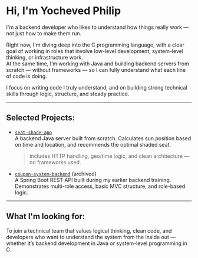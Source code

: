 # Hi, I'm Yocheved Philip

I'm a backend developer who likes to understand how things really work — not just how to make them run.

Right now, I'm diving deep into the C programming language, with a clear goal of working in roles that involve low-level development, system-level thinking, or infrastructure work.  
At the same time, I’m working with Java and building backend servers from scratch — without frameworks — so I can fully understand what each line of code is doing.

I focus on writing code I truly understand, and on building strong technical skills through logic, structure, and steady practice.

---

## Selected Projects:

- [`seat-shade-app`](https://github.com/YochevedPhilip/seat-shade-app)  
  A backend Java server built from scratch. Calculates sun position based on time and location, and recommends the optimal shaded seat.  
  > Includes HTTP handling, geo/time logic, and clean architecture — no frameworks used.

- [`coupon-system-backend`](https://github.com/YochevedPhilip/coupon-system-backend) (archived)  
  A Spring Boot REST API built during my earlier backend training. Demonstrates multi-role access, basic MVC structure, and role-based logic.

---

## What I'm looking for:

To join a technical team that values logical thinking, clean code, and developers who want to understand the system from the inside out —  
whether it’s backend development in Java or system-level programming in C.
